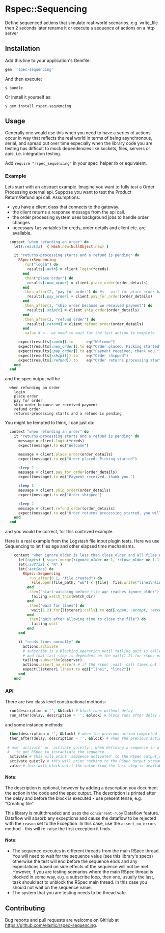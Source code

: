 # Rspec::Sequencing

Define sequenced actions that simulate real-world scenarios, e.g. write_file then 2 seconds later rename it or execute a sequence of actions on a http server

## Installation

Add this line to your application's Gemfile:

```ruby
gem 'rspec-sequencing'
```

And then execute:

    $ bundle

Or install it yourself as:

    $ gem install rspec-sequencing

## Usage

Generally one would use this when you need to have a series of actions occur in way that reflects the real world in terms of being asynchronous, serial, and spread out over time especially when the library code you are testing has difficult to mock dependencies like sockets, files, servers or apis, i.e. integration testing.

Add `require "rspec_sequencing"` in your spec_helper.rb or equivalent.

### Example

Lets start with an abstract example. Imagine you want to fully test a Order Processing external api. Suppose you want to test the Product Return/Refund api call.
Assumptions:
- you have a client class that connects to the gateway.
- the client returns a response message from the api call.
- the order processing system uses background jobs to handle order changes
- necessary `let` variables for creds, order details and client etc. are available.

```ruby
  context "when refunding an order" do
    let(:results)  { Hash.new(NullObject.new) }

    it "returns-processing starts and a refund is pending" do
      RSpec::Sequencing
        .run("login") do
          results[:auth] = client.login(*creds)
        end
        .then("place order") do
          results[:new_order] = client.place_order(order_details)
        end
        .then_after(2, "pay for order") do #<-- wait for place order background job
          results[:pay_order] = client.pay_for_order(order_details)
        end
        .then_after(1, "ship order because we received payment") do
          results[:shipit] = client.ship_order(order_details)
        end
        .then_after(2, "refund order") do
          results[:refund] = client.refund_order(order_details)
        end
        .value # <-- we need to wait for the last action to complete

      expect(results[:auth]).to      eq("Welcome")
      expect(results[:new_order]).to eq("Order placed. Picking started")
      expect(results[:pay_order]).to eq("Payment received, thank you.")
      expect(results[:shipit]).to    eq("Order shipped")
      expect(results[:refund]).to    eq("Order returns processing started, you will receive a refund when we receive the goods back")
    end
  end
```
and the spec output will be
```
  when refunding an order
    login
    place order
    pay for order
    ship order because we received payment
    refund order
    returns-processing starts and a refund is pending
```

You might be tempted to think, I can just do:
```ruby
  context "when refunding an order" do
    it "returns-processing starts and a refund is pending" do
      message = client.login(*creds)
      expect(message).to eq("Welcome")

      message = client.place_order(order_details)
      expect(message).to eq("Order placed. Picking started")

      sleep 2
      message = client.pay_for_order(order_details)
      expect(message).to eq("Payment received, thank you.")

      sleep 1
      message = client.ship_order(order_details)
      expect(message).to eq("Order shipped")

      sleep 2
      message = client.refund_order(order_details)
      expect(message).to eq("Order returns processing started, you will receive a refund when we receive the goods back")
    end
  end
```
and you would be correct, for this contrived example.

Here is a real example from the Logstash file input plugin tests. Here we use Sequencing to let files age and other elapsed time mechanisms.
```ruby
    context "when ignore_older is less than close_older and all files are not expired" do
      let(:opts) { super.merge(:ignore_older => 1, :close_older => 1.1) }
      let(:suffix) { "N" }
      let(:actions) do
        RSpec::Sequencing
          .run_after(0.1, "file created") do
            File.open(file_path, "wb") { |file|  file.write("line1\nline2\n") }
          end
          .then("start watching before file age reaches ignore_older") do
            tailing.watch_this(watch_dir)
          end
          .then("wait for lines") do
            wait(1.2).for{listener1.calls}.to eq([:open, :accept, :accept, :timed_out])
          end
          .then("quit after allowing time to close the file") do
            tailing.quit
          end
      end

      it "reads lines normally" do
        actions.activate
        # subscribe is a blocking operation until tailing.quit is called on the sequence threads
        # and that last step is dependent on the wait(1.2).for rspec expectation to succeed. 
        tailing.subscribe(observer)
        actions.assert_no_errors # if the rspec `wait` call times out then this raises the RSpec failed assertion exception.
        expect(listener1.lines).to eq(["line1", "line2"])
      end
    end
```

### API

There are two class level constructional methods:
```ruby
  run(description = '', &block) # block runs without delay
  run_after(delay, description = '', &block) # block runs after delay seconds
```

and some instance methods:
```ruby
  then(description = '', &block) # when the previous action completed the block runs without delay
  then_after(delay, description = '', &block) # when the previous action completed the block runs after delay seconds
  
 # use `activate` or `activate_quietly`, when defining a sequence in a `let` block,
 #   to get RSpec to instantiate the sequence.
  activate # this will print 'sequence activated' to the RSpec output_stream
  activate_quietly # this will print nothing to the RSpec output_stream
  value # this will block until the value from the last step is available
```
#### Note:
The description is optional, however by adding a description you document
the action in the code and the spec output. The description is printed after the delay and before the block is executed - use present tense, e.g. "Creating file" 

This library is multithreaded and uses the `concurrent-ruby` Dataflow feature.
Dataflow will absorb any exceptions and cause the dataflow to be rejected with the `reason` set to the Exception.
In this case, use the `assert_no_errors` method - this will re-raise the first exception it finds.

#### Note:
- The sequence executes in different threads from the main RSpec thread. You will need to wait for the sequence value (see this library's specs) otherwise the test will end before the sequence ends and any expectations based on side effects of the sequence will not be met. However, if you are testing scenarios where the main RSpec thread is blocked in some way, e.g. a subscribe loop, then one, usually the last, task should act to unblock the RSpec main thread. In this case you should not wait on the sequence value.
- The system that you are testing needs to be thread safe.

## Contributing

Bug reports and pull requests are welcome on GitHub at https://github.com/elastic/rspec-sequencing.

